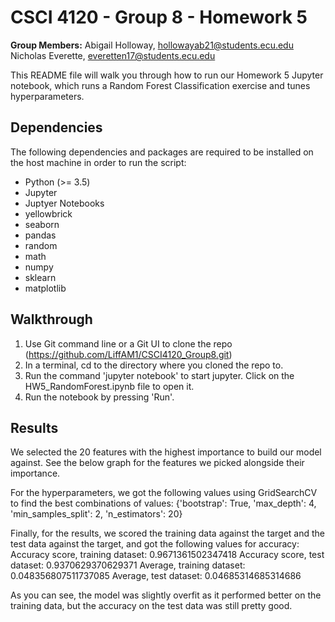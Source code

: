 # CSCI 4120 - Group 8 - Homework 5 
**Group Members:** 
Abigail Holloway, hollowayab21@students.ecu.edu
Nicholas Everette, everetten17@students.ecu.edu

This README file will walk you through how to run our Homework 5 Jupyter notebook, which runs a Random Forest Classification exercise and tunes hyperparameters.

## Dependencies

The following dependencies and packages are required to be installed on the host machine in order to run the script:
 - Python (>= 3.5)
 - Jupyter
 - Juptyer Notebooks
 - yellowbrick
 - seaborn
 - pandas
 - random
 - math
 - numpy
 - sklearn
 - matplotlib

## Walkthrough

1. Use Git command line or a Git UI to clone the repo (https://github.com/LiffAM1/CSCI4120_Group8.git)
2. In a terminal, cd to the directory where you cloned the repo to.
3. Run the command 'jupyter notebook' to start jupyter. Click on the HW5_RandomForest.ipynb file to open it.
4. Run the notebook by pressing 'Run'.

## Results
We selected the 20 features with the highest importance to build our model against. See the below graph for the features we picked alongside their importance.

For the hyperparameters, we got the following values using GridSearchCV to find the best combinations of values:
{'bootstrap': True, 'max_depth': 4, 'min_samples_split': 2, 'n_estimators': 20}

Finally, for the results, we scored the training data against the target and the test data against the target, and got the following values for accuracy:
Accuracy score, training dataset: 0.9671361502347418
Accuracy score, test dataset: 0.9370629370629371
Average, training dataset: 0.048356807511737085
Average, test dataset: 0.04685314685314686

As you can see, the model was slightly overfit as it performed better on the training data, but the accuracy on the test data was still pretty good.